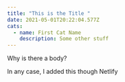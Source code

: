 ```yaml
---
title: "This is the Title "
date: 2021-05-01T20:22:04.577Z
cats:
  - name: First Cat Name
    description: Some other stuff
---
```

Why is there a body?

In any case, I added this though Netlify